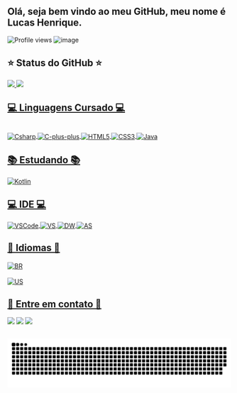 ## Olá, seja bem vindo ao meu GitHub, meu nome é Lucas Henrique.
![Profile views](https://visitor-badge.glitch.me/badge?page_id=lucashss.visitor-badge)
![image](https://img.shields.io/github/followers/lucashss?style=social)

 <h2>⭐ Status do GitHub ⭐</h2>
   <div>
   <a href="https://github.com/Lucashss">
   <img height="180em" src="https://github-readme-stats.vercel.app/api?username=Lucashss&show_icons=true&theme=dark&include_all_commits=true&count_private=true"/>
   <img height="180em" src="https://github-readme-stats.vercel.app/api/top-langs/?username=Lucashss&layout=compact&langs_count=7&theme=dark"/>
   </div>
  
  ##
  
 <h2>💻 Linguagens Cursado 💻</h2>
   <div style="display: inline_block"><br>
   <img align="center" alt="Csharp" height="30" width="60" src="https://img.shields.io/badge/C%23-239120?style=for-the-badge&logo=c-sharp&logoColor=white">
   <img align="center" alt="C-plus-plus" height="30" width="60" src="https://img.shields.io/badge/C%2B%2B-00599C?style=for-the-badge&logo=c%2B%2B&logoColor=white">
   <img align="center" alt="HTML5" height="30" width="60" src="https://img.shields.io/badge/HTML5-E34F26?style=for-the-badge&logo=html5&logoColor=white">
   <img align="center" alt="CSS3" height="30" width="60" src="https://img.shields.io/badge/CSS3-1572B6?style=for-the-badge&logo=css3&logoColor=white">
   <img align="center" alt="Java" height="30" width="60" src="https://img.shields.io/badge/Java-ED8B00?style=for-the-badge&logo=java&logoColor=white">
   </div>
  
  ##
 
  <h2>📚 Estudando 📚</h2>
    <div>
    <img align="center" alt="Kotlin" height="30" width="80" src="https://img.shields.io/badge/Kotlin-0095D5?&style=for-the-badge&logo=kotlin&logoColor=white">
    </div>
  
  ##
  
  <h2>💻 IDE 💻</h2>
  <div>
    <img align="center" alt="VSCode" height="30" width="100" src="https://img.shields.io/badge/Visual_Studio_Code-0078D4?style=for-the-badge&logo=visual%20studio%20code&logoColor=white">
    <img align="center" alt="VS" height="30" width="100" src="https://img.shields.io/badge/Visual_Studio-6b33ae?style=for-the-badge&logo=visual%20studio%20code&logoColor=white">
    <img align="center" alt="DW" height="30" width="100" src="https://aleen42.github.io/badges/src/dreamweaver.svg">
    <img align="center" alt="AS" height="30" width="100" src="https://img.shields.io/badge/Android_Studio-3DDC84?style=for-the-badge&logo=androidStudio&logoColor=white">

  </div>
  
  ##
    
  <h2>💬 Idiomas 💬</h2>
  <div>
  <img align="center" alt="BR" height="30" width="100" src="https://img.shields.io/badge/Portugu%C3%AAs_-_Nativo-3DDC84?style=for-the-badge"><br><br>
  <img align="center" alt="US" height="30" width="100" src="https://img.shields.io/badge/Ingl%C3%AAs_-_Avan%C3%A7ado-a92031?style=for-the-badge">
  </div>
  
  ##
  
<h2>🤜 Entre em contato 🤛</h2>
<div> 
  <a href = "mailto:lucas.hsouza@hotmail.com"><img src="https://img.shields.io/badge/Hotmail-0078D4?style=for-the-badge&logo=microsoft-outlook&logoColor=white" target="_blank"></a>
  <a href="https://www.linkedin.com/in/lucashss/" target="_blank"><img src="https://img.shields.io/badge/LinkedIn-0077B5?style=for-the-badge&logo=linkedin&logoColor=white" target="_blank"></a> 
  <a href="https://github.com/Lucashss" target="_blank"><img src="https://img.shields.io/badge/GitHub-100000?style=for-the-badge&logo=github&logoColor=white" target="_blank"></a> 
  
  ##
  
  ![Snake animation](https://github.com/lucashss/lucashss/blob/output/github-contribution-grid-snake.svg)

</div>
